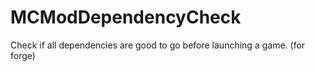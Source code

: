 # MCModDependencyCheck
Check if all dependencies are good to go before launching a game. (for forge)
